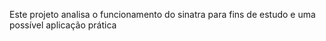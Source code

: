 Este projeto analisa o funcionamento do sinatra para fins de estudo e uma possível aplicação prática
